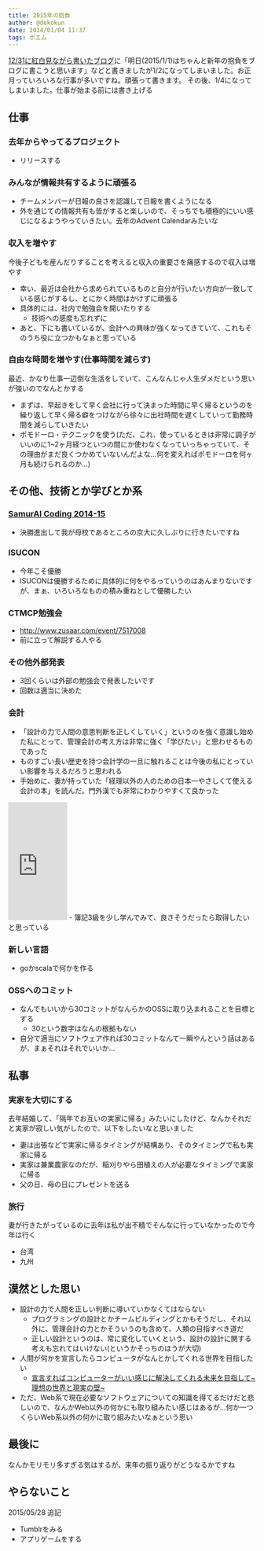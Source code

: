 ```yaml
---
title: 2015年の抱負
author: @dekokun
date: 2014/01/04 11:37
tags: ポエム
---
```


[12/31に紅白見ながら書いたブログ](http://dekokun.github.io/posts/2014-12-31.html)に「明日(2015/1/1)はちゃんと新年の抱負をブログに書こうと思います」などと書きましたが1/2になってしまいました。お正月っていろいろな行事が多いですね。頑張って書きます。
その後、1/4になってしまいました。仕事が始まる前には書き上げる

## 仕事

### 去年からやってるプロジェクト

- リリースする

### みんなが情報共有するように頑張る

- チームメンバーが日報の良さを認識して日報を書くようになる
- 外を通じての情報共有も皆がすると楽しいので、そっちでも積極的にいい感じになるようやっていきたい。去年のAdvent Calendarみたいな

### 収入を増やす

今後子どもを産んだりすることを考えると収入の重要さを痛感するので収入は増やす

- 幸い、最近は会社から求められているものと自分が行いたい方向が一致している感じがするし、とにかく時間はかけずに頑張る
- 具体的には、社内で勉強会を開いたりする
    - 技術への感度も忘れずに
- あと、下にも書いているが、会計への興味が強くなってきていて、これもそのうち役に立つかもなぁと思っている

### 自由な時間を増やす(仕事時間を減らす)

最近、かなり仕事一辺倒な生活をしていて、こんなんじゃ人生ダメだという思いが強いのでなんとかする

- まずは、早起きをして早く会社に行って決まった時間に早く帰るというのを繰り返して早く帰る癖をつけながら徐々に出社時間を遅くしていって勤務時間を減らしていきたい
- ポモドーロ・テクニックを使う(ただ、これ、使っているときは非常に調子がいいのに1~2ヶ月経つといつの間にか使わなくなっていっちゃっていて、その理由がまだ良くつかめていないんだよな…何を変えればポモドーロを何ヶ月も続けられるのか…)

## その他、技術とか学びとか系

### [SamurAI Coding 2014-15](http://samuraicoding.info/index-jp.html)

- 決勝進出して我が母校であるところの京大に久しぶりに行きたいですね

### ISUCON

- 今年こそ優勝
- ISUCONは優勝するために具体的に何をやるっていうのはあんまりないですが、まぁ、いろいろなものの積み重ねとして優勝したい

### CTMCP勉強会

- http://www.zusaar.com/event/7517008
- 前に立って解説する人やる

### その他外部発表

- 3回くらいは外部の勉強会で発表したいです
- 回数は適当に決めた

### 会計

- 「設計の力で人間の意思判断を正しくしていく」というのを強く意識し始めた私にとって、管理会計の考え方は非常に強く「学びたい」と思わせるものであった
- ものすごい長い歴史を持つ会計学の一旦に触れることは今後の私にとっていい影響を与えるだろうと思われる
- 手始めに、妻が持っていた「経理以外の人のための日本一やさしくて使える会計の本」を読んだ。門外漢でも非常にわかりやすくて良かった
<iframe src="http://rcm-fe.amazon-adsystem.com/e/cm?lt1=_blank&bc1=000000&IS2=1&bg1=FFFFFF&fc1=000000&lc1=0000FF&t=dekokun-22&o=9&p=8&l=as4&m=amazon&f=ifr&ref=ss_til&asins=488759836X" style="width:120px;height:240px;" scrolling="no" marginwidth="0" marginheight="0" frameborder="0"></iframe>
- 簿記3級を少し学んでみて、良さそうだったら取得したいと思っている

### 新しい言語

- goかscalaで何かを作る

### OSSへのコミット

- なんでもいいから30コミットがなんらかのOSSに取り込まれることを目標とする
    - 30という数字はなんの根拠もない
- 自分で適当にソフトウェア作れば30コミットなんて一瞬やんという話はあるが、まぁそれはそれでいいか…

## 私事

### 実家を大切にする

去年結婚して、「隔年でお互いの実家に帰る」みたいにしたけど、なんかそれだと実家が寂しい気がしたので、以下をしたいなと思いました

- 妻は出張などで実家に帰るタイミングが結構あり、そのタイミングで私も実家に帰る
- 実家は兼業農家なのだが、稲刈りやら田植えの人が必要なタイミングで実家に帰る
- 父の日、母の日にプレゼントを送る

### 旅行

妻が行きたがっているのに去年は私が出不精でそんなに行っていなかったので今年は行く

- 台湾
- 九州

## 漠然とした思い

- 設計の力で人間を正しい判断に導いていかなくてはならない
    - プログラミングの設計とかチームビルディングとかもそうだし、それ以外に、管理会計の力とかそういうのも含めて、人類の目指すべき道だ
    - 正しい設計というのは、常に変化していくという、設計の設計に関する考えも忘れてはいけない(というかそっちのほうが大切)
- 人間が何かを宣言したらコンピュータがなんとかしてくれる世界を目指したい
    - [宣言すればコンピューターがいい感じに解決してくれる未来を目指して~理想の世界と現実の壁~](http://dekokun.github.io/posts/2014-12-25.html)
- ただ、Web系で現在必要なソフトウェアについての知識を得てるだけだと悲しいので、なんかWeb以外の何かにも取り組みたい感じはあるが…何か一つくらいWeb系以外の何かに取り組みたいなぁという思い

## 最後に

なんかモリモリ多すぎる気はするが、来年の振り返りがどうなるかですね

## やらないこと

2015/05/28 追記

- Tumblrをみる
- アプリゲームをする
